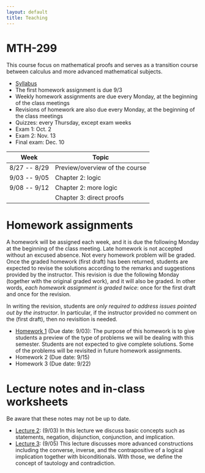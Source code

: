 ```yaml
---
layout: default
title: Teaching
---
```


MTH-299
=======

This course focus on mathematical proofs and 
serves as a transition course between calculus and more advanced mathematical subjects.

* [Syllabus](299-syllabus.pdf)
* The first homework assignment is due 9/3
* Weekly homework assignments are due every Monday, at the beginning of the class meetings
* Revisions of homework are also due every Monday, at the beginning of the class meetings
* Quizzes: every Thursday, except exam weeks
* Exam 1: Oct. 2
* Exam 2: Nov. 13
* Final exam: Dec. 10

| Week         | Topic                          |
|--------------|--------------------------------|
| 8/27 -- 8/29 | Preview/overview of the course |
| 9/03 -- 9/05 | Chapter 2: logic               |
| 9/08 -- 9/12 | Chapter 2: more logic          |
|              | Chapter 3: direct proofs       |

Homework assignments
====================

A homework will be assigned each week, 
and it is due the following Monday at the beginning of the class meeting.
Late homework is not accepted without an excused absence.
Not every homework problem will be graded.
Once the graded homework (first draft) has been returned,
students are expected to revise the solutions
according to the remarks and suggestions provided by the instructor.
This revision is due the following Monday (together with the original graded work),
and it will also be graded.
In other words, _each homework assignment is graded twice_: 
once for the first draft and once for the revision. 

In writing the revision, students are 
_only required to address issues pointed out by the instructor_.
In particular, if the instructor provided no comment on the (first draft),
then no revisition is needed.

* [Homework 1](299-hw1.pdf) (Due date: 9/03): 
    The purpose of this homework is to give students a preview 
    of the type of problems we will be dealing with this semester.
    Students are not expected to give complete solutions.
    Some of the problems will be revisited in future homework assignments.
* Homework 2 (Due date: 9/15)
* Homework 3 (Due date: 9/22)


Lecture notes and in-class worksheets
=====================================

Be aware that these notes may not be up to date.

* [Lecture 2](299-lec2.pdf): (9/03)
    In this lecture we discuss basic concepts such as
    statements, negation, disjunction, conjunction, and implication.
* [Lecture 3](299-lec3.pdf): (9/05)
    This lecture discusses more advanced constructions
    including the converse, inverse, and the contrapositive of a logical implication
    together with biconditionals.
    With those, we define the concept of tautology and contradiction.



